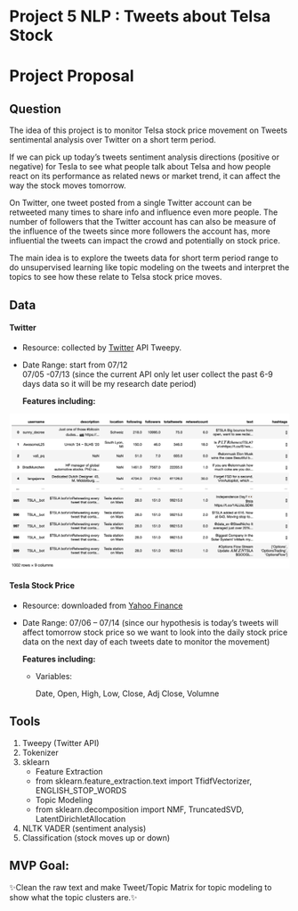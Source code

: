 # Project 5 NLP : Tweets about Telsa Stock

# Project Proposal


## Question


The idea of this project is to monitor Telsa stock price movement on Tweets sentimental analysis over Twitter on a short term period. 

If we can pick up today’s tweets sentiment analysis directions (positive or negative) for Tesla to see what people talk about Telsa and how people react on its performance as related news or market trend, it can affect the way the stock moves tomorrow. 

On Twitter, one tweet posted from a single Twitter account can be retweeted many times to share info and influence even more people. The number of followers that the Twitter account has can also be measure of the influence of the tweets since more followers the account has, more influential the tweets can impact the crowd and potentially on stock price.

The main idea is to explore the tweets data for short term period range to do unsupervised learning like topic modeling on the tweets and interpret the topics to see how these relate to Telsa stock price moves.


## Data


#### Twitter
-  Resource: collected by [Twitter](https://twitter.com) API Tweepy.

-  Date Range: start from 07/12   
               07/05 -07/13 (since the current API only let user collect the past 6-9 days data so it will be my research date period)

	__Features including:__
	
<img src="https://github.com/SYNYC/5_Project_Tweets_about_Tesla_Stock/blob/main/charts/tweets_raw.png">


#### Tesla Stock Price
-  Resource: downloaded from [Yahoo Finance](https://finance.yahoo.com)

-  Date Range: 07/06 – 07/14 (since our hypothesis is today’s tweets will affect tomorrow stock price so we want to look into the daily stock price data on the next day of each tweets date to monitor the movement)



	__Features including:__
	- Variables: 

		Date, Open, High, Low, Close, Adj Close, Volumne 
	






## Tools
1. Tweepy (Twitter API)
2. Tokenizer
3. sklearn
	- Feature Extraction
    * from sklearn.feature_extraction.text import TfidfVectorizer, ENGLISH_STOP_WORDS
    - Topic Modeling
    * from sklearn.decomposition import NMF, TruncatedSVD, LatentDirichletAllocation
4. NLTK VADER (sentiment analysis)
5. Classification (stock moves up or down)





## MVP Goal:

✨Clean the raw text and make Tweet/Topic Matrix for topic modeling to show what the topic clusters are.✨
